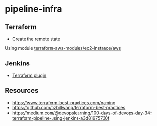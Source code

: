 # pipeline-infra

## Terraform

- Create the remote state

Using module [terraform-aws-modules/ec2-instance/aws](https://github.com/terraform-aws-modules/terraform-aws-ec2-instance)

## Jenkins

- [Terraform plugin](https://plugins.jenkins.io/terraform/)

## Resources

- https://www.terraform-best-practices.com/naming
- https://github.com/ozbillwang/terraform-best-practices
- https://medium.com/@devopslearning/100-days-of-devops-day-34-terraform-pipeline-using-jenkins-a3d81975730f